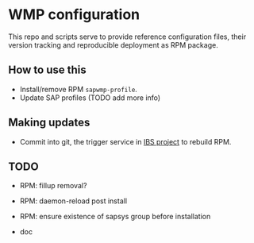 # WMP configuration

This repo and scripts serve to provide reference configuration files, their
version tracking and reproducible deployment as RPM package.

## How to use this

  * Install/remove RPM `sapwmp-profile`.
  * Update SAP profiles (TODO add more info)

## Making updates

  * Commit into git, the trigger service in [IBS project](https://build.suse.de/package/show/home:mkoutny:wmp/sapwmp-profile)
    to rebuild RPM.

## TODO

  * RPM: fillup removal?
  * RPM: daemon-reload post install
  * RPM: ensure existence of sapsys group before installation

  * doc
